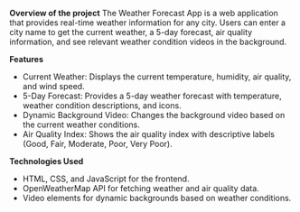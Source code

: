 **Overview of the project**
The Weather Forecast App is a web application that provides real-time weather information for any city. Users can enter a city name to get the current weather, a 5-day forecast, air quality information, and see relevant weather condition videos in the background.

**Features**
* Current Weather:  Displays the current temperature, humidity, air quality, and wind speed.
* 5-Day Forecast: Provides a 5-day weather forecast with temperature, weather condition descriptions, and icons.
* Dynamic Background Video: Changes the background video based on the current weather conditions.
* Air Quality Index: Shows the air quality index with descriptive labels (Good, Fair, Moderate, Poor, Very Poor).

**Technologies Used**
* HTML, CSS, and JavaScript for the frontend.
* OpenWeatherMap API for fetching weather and air quality data.
* Video elements for dynamic backgrounds based on weather conditions.

